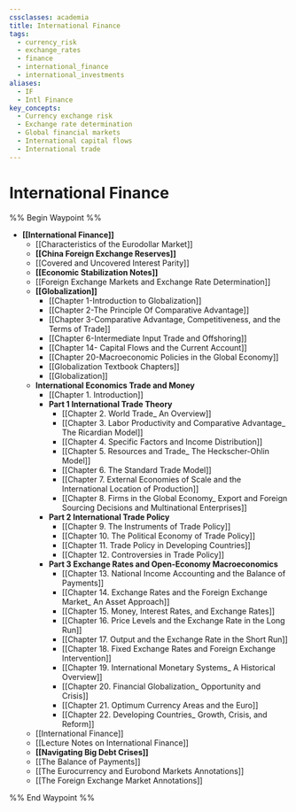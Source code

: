 ```yaml
---
cssclasses: academia
title: International Finance
tags:
  - currency_risk
  - exchange_rates
  - finance
  - international_finance
  - international_investments
aliases:
  - IF
  - Intl Finance
key_concepts:
  - Currency exchange risk
  - Exchange rate determination
  - Global financial markets
  - International capital flows
  - International trade
---
```


# International Finance

%% Begin Waypoint %%
- **[[International Finance]]**
	- [[Characteristics of the Eurodollar Market]]
	- **[[China Foreign Exchange Reserves]]**
	- [[Covered and Uncovered Interest Parity]]
	- **[[Economic Stabilization Notes]]**
	- [[Foreign Exchange Markets and Exchange Rate Determination]]
	- **[[Globalization]]**
		- [[Chapter 1-Introduction to Globalization]]
		- [[Chapter 2-The Principle Of Comparative Advantage]]
		- [[Chapter 3-Comparative Advantage, Competitiveness, and the Terms of Trade]]
		- [[Chapter 6-Intermediate Input Trade and Offshoring]]
		- [[Chapter 14- Capital Flows and the Current Account]]
		- [[Chapter 20-Macroeconomic Policies in the Global Economy]]
		- [[Globalization Textbook Chapters]]
		- [[Globalization]]
	- **International Economics Trade and Money**
		- [[Chapter 1. Introduction]]
		- **Part 1 International Trade Theory**
			- [[Chapter 2. World Trade_ An Overview]]
			- [[Chapter 3. Labor Productivity and Comparative Advantage_ The Ricardian Model]]
			- [[Chapter 4. Specific Factors and Income Distribution]]
			- [[Chapter 5. Resources and Trade_ The Heckscher-Ohlin Model]]
			- [[Chapter 6. The Standard Trade Model]]
			- [[Chapter 7. External Economies of Scale and the International Location of Production]]
			- [[Chapter 8. Firms in the Global Economy_ Export and Foreign Sourcing Decisions and Multinational Enterprises]]
		- **Part 2 International Trade Policy**
			- [[Chapter 9. The Instruments of Trade Policy]]
			- [[Chapter 10. The Political Economy of Trade Policy]]
			- [[Chapter 11. Trade Policy in Developing Countries]]
			- [[Chapter 12. Controversies in Trade Policy]]
		- **Part 3 Exchange Rates and Open-Economy Macroeconomics**
			- [[Chapter 13. National Income Accounting and the Balance of Payments]]
			- [[Chapter 14. Exchange Rates and the Foreign Exchange Market_ An Asset Approach]]
			- [[Chapter 15. Money, Interest Rates, and Exchange Rates]]
			- [[Chapter 16. Price Levels and the Exchange Rate in the Long Run]]
			- [[Chapter 17. Output and the Exchange Rate in the Short Run]]
			- [[Chapter 18. Fixed Exchange Rates and Foreign Exchange Intervention]]
			- [[Chapter 19. International Monetary Systems_ A Historical Overview]]
			- [[Chapter 20. Financial Globalization_ Opportunity and Crisis]]
			- [[Chapter 21. Optimum Currency Areas and the Euro]]
			- [[Chapter 22. Developing Countries_ Growth, Crisis, and Reform]]
	- [[International Finance]]
	- [[Lecture Notes on International Finance]]
	- **[[Navigating Big Debt Crises]]**
	- [[The Balance of Payments]]
	- [[The Eurocurrency and Eurobond Markets Annotations]]
	- [[The Foreign Exchange Market Annotations]]

%% End Waypoint %%